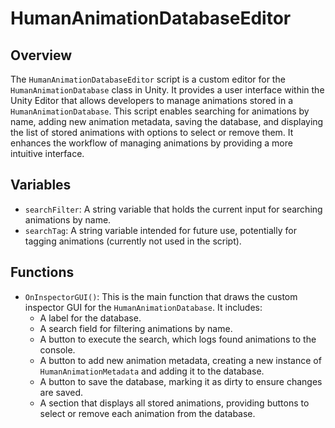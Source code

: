 # HumanAnimationDatabaseEditor

## Overview
The `HumanAnimationDatabaseEditor` script is a custom editor for the `HumanAnimationDatabase` class in Unity. It provides a user interface within the Unity Editor that allows developers to manage animations stored in a `HumanAnimationDatabase`. This script enables searching for animations by name, adding new animation metadata, saving the database, and displaying the list of stored animations with options to select or remove them. It enhances the workflow of managing animations by providing a more intuitive interface.

## Variables
- `searchFilter`: A string variable that holds the current input for searching animations by name.
- `searchTag`: A string variable intended for future use, potentially for tagging animations (currently not used in the script).

## Functions
- `OnInspectorGUI()`: This is the main function that draws the custom inspector GUI for the `HumanAnimationDatabase`. It includes:
  - A label for the database.
  - A search field for filtering animations by name.
  - A button to execute the search, which logs found animations to the console.
  - A button to add new animation metadata, creating a new instance of `HumanAnimationMetadata` and adding it to the database.
  - A button to save the database, marking it as dirty to ensure changes are saved.
  - A section that displays all stored animations, providing buttons to select or remove each animation from the database.